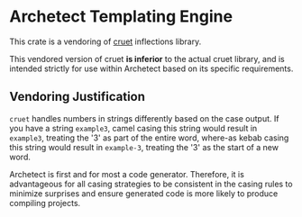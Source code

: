 # Archetect Templating Engine

This crate is a vendoring of [cruet](https://github.com/chrislearn/cruet) inflections library.

This vendored version of cruet __is inferior__ to the actual cruet library, and is intended strictly for use within 
Archetect based on its specific requirements.

## Vendoring Justification

`cruet` handles numbers in strings differently based on the case
output.  If you have a string `example3`, camel casing this string would result in `example3`, treating the '3' as part
of the entire word, where-as kebab casing this string would result in `example-3`, treating the '3' as the start of a 
new word.

Archetect is first and for most a code generator. Therefore, it is advantageous for all casing strategies to be
consistent in the casing rules to minimize surprises and ensure generated code is more likely to produce compiling
projects.